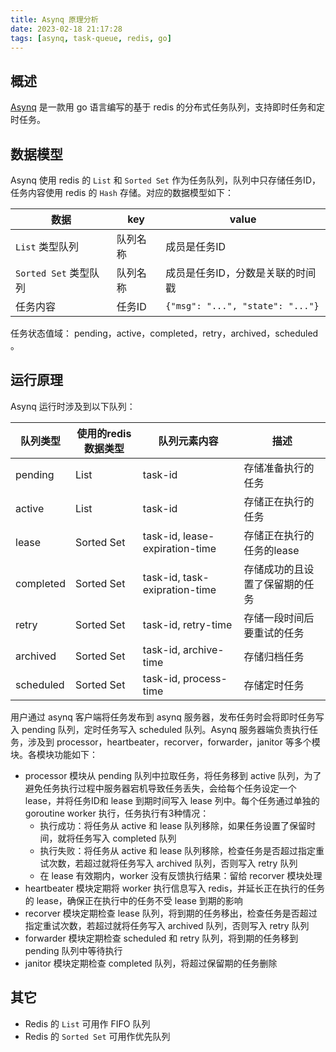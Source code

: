 ```yaml
---
title: Asynq 原理分析
date: 2023-02-18 21:17:28
tags: [asynq, task-queue, redis, go]
---
```


## 概述
[Asynq](https://github.com/hibiken/asynq) 是一款用 go 语言编写的基于 redis 的分布式任务队列，支持即时任务和定时任务。


## 数据模型
Asynq 使用 redis 的 `List` 和 `Sorted Set` 作为任务队列，队列中只存储任务ID，任务内容使用 redis 的 `Hash` 存储。对应的数据模型如下：

| 数据 | key | value |
| --- | --- | --- |
| `List` 类型队列 | 队列名称 | 成员是任务ID |
| `Sorted Set` 类型队列 | 队列名称 | 成员是任务ID，分数是关联的时间戳 |
| 任务内容 | 任务ID | `{"msg": "...", "state": "..."}` |

任务状态值域： pending，active，completed，retry，archived，scheduled 。

## 运行原理
Asynq 运行时涉及到以下队列：

| 队列类型 | 使用的redis数据类型 | 队列元素内容 | 描述 |
| --- | --- | --- | --- |
| pending | List | task-id | 存储准备执行的任务 |
| active | List | task-id | 存储正在执行的任务 |
| lease | Sorted Set | task-id, lease-expiration-time | 存储正在执行的任务的lease |
| completed | Sorted Set | task-id, task-exipration-time | 存储成功的且设置了保留期的任务 |
| retry | Sorted Set | task-id, retry-time | 存储一段时间后要重试的任务 |
| archived | Sorted Set | task-id, archive-time | 存储归档任务 |
| scheduled | Sorted Set | task-id, process-time | 存储定时任务 |

用户通过 asynq 客户端将任务发布到 asynq 服务器，发布任务时会将即时任务写入 pending 队列，定时任务写入 scheduled 队列。Asynq 服务器端负责执行任务，涉及到 processor，heartbeater，recorver，forwarder，janitor 等多个模块。各模块功能如下：

- processor 模块从 pending 队列中拉取任务，将任务移到 active 队列，为了避免任务执行过程中服务器宕机导致任务丢失，会给每个任务设定一个 lease，并将任务ID和 lease 到期时间写入 lease 列中。每个任务通过单独的 goroutine worker 执行，任务执行有3种情况：
  - 执行成功：将任务从 active 和 lease 队列移除，如果任务设置了保留时间，就将任务写入 completed 队列
  - 执行失败：将任务从 active 和 lease 队列移除，检查任务是否超过指定重试次数，若超过就将任务写入 archived 队列，否则写入 retry 队列
  - 在 lease 有效期内，worker 没有反馈执行结果：留给 recorver 模块处理
- heartbeater 模块定期将 worker 执行信息写入 redis，并延长正在执行的任务的 lease，确保正在执行中的任务不受 lease 到期的影响
- recorver 模块定期检查 lease 队列，将到期的任务移出，检查任务是否超过指定重试次数，若超过就将任务写入 archived 队列，否则写入 retry 队列
- forwarder 模块定期检查 scheduled 和 retry 队列，将到期的任务移到 pending 队列中等待执行
- janitor 模块定期检查 completed 队列，将超过保留期的任务删除

## 其它
- Redis 的 `List` 可用作 FIFO 队列
- Redis 的 `Sorted Set` 可用作优先队列